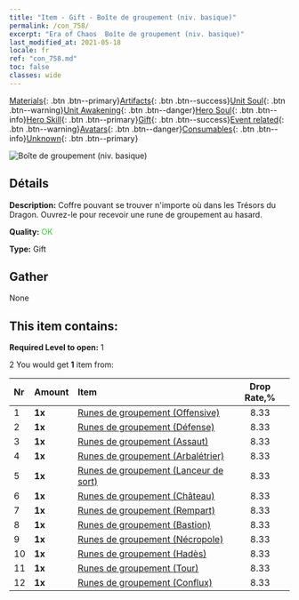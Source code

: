 ```yaml
---
title: "Item - Gift - Boîte de groupement (niv. basique)"
permalink: /con_758/
excerpt: "Era of Chaos  Boîte de groupement (niv. basique)"
last_modified_at: 2021-05-18
locale: fr
ref: "con_758.md"
toc: false
classes: wide
---
```

 [Materials](/ItemsFR/){: .btn .btn--primary}[Artifacts](/ItemsFR/Artifacts/){: .btn .btn--success}[Unit Soul](/ItemsFR/UnitSoul/){: .btn .btn--warning}[Unit Awakening](/ItemsFR/UnitAwakening/){: .btn .btn--danger}[Hero Soul](/ItemsFR/HeroSoul/){: .btn .btn--info}[Hero Skill](/ItemsFR/HeroSkill/){: .btn .btn--primary}[Gift](/ItemsFR/Gift/){: .btn .btn--success}[Event related](/ItemsFR/Events/){: .btn .btn--warning}[Avatars](/ItemsFR/Avatars/){: .btn .btn--danger}[Consumables](/ItemsFR/Consumables/){: .btn .btn--info}[Unknown](/ItemsFR/Unknown/){: .btn .btn--primary}

 ![Boîte de groupement (niv. basique)](/images/t/i_tujianhezi1.png)

## Détails
 **Description:** Coffre pouvant se trouver n'importe où dans les Trésors du Dragon. Ouvrez-le pour recevoir une rune de groupement au hasard.

 **Quality:** <span style="color: #32CD32">OK</span>

 **Type:** Gift

## Gather

  None

## This item contains:

 **Required Level to open:** 1

 2 You would get **1** item  from:

  | Nr | Amount |     Item    | Drop Rate,% |
  |:---|:-------|:------------|:---------:|
  | 1 |  **1x** | [Runes de groupement (Offensive)](/ItemsFR/con_734/) | 8.33 | 
  | 2 |  **1x** | [Runes de groupement (Défense)](/ItemsFR/con_739/) | 8.33 | 
  | 3 |  **1x** | [Runes de groupement (Assaut)](/ItemsFR/con_741/) | 8.33 | 
  | 4 |  **1x** | [Runes de groupement (Arbalétrier)](/ItemsFR/con_742/) | 8.33 | 
  | 5 |  **1x** | [Runes de groupement (Lanceur de sort)](/ItemsFR/con_746/) | 8.33 | 
  | 6 |  **1x** | [Runes de groupement (Château)](/ItemsFR/con_752/) | 8.33 | 
  | 7 |  **1x** | [Runes de groupement (Rempart)](/ItemsFR/con_753/) | 8.33 | 
  | 8 |  **1x** | [Runes de groupement (Bastion)](/ItemsFR/con_754/) | 8.33 | 
  | 9 |  **1x** | [Runes de groupement (Nécropole)](/ItemsFR/con_755/) | 8.33 | 
  | 10 |  **1x** | [Runes de groupement (Hadès)](/ItemsFR/con_777/) | 8.33 | 
  | 11 |  **1x** | [Runes de groupement (Tour)](/ItemsFR/con_785/) | 8.33 | 
  | 12 |  **1x** | [Runes de groupement (Conflux)](/ItemsFR/con_791/) | 8.33 | 
